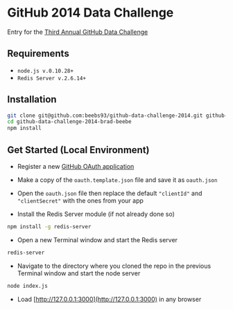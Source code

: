 GitHub 2014 Data Challenge
=========

Entry for the [Third Annual GitHub Data Challenge](https://github.com/blog/1864-third-annual-github-data-challenge)

Requirements
--------------
- `node.js v.0.10.28+`
- `Redis Server v.2.6.14+`

Installation
--------------

```sh
git clone git@github.com:beebs93/github-data-challenge-2014.git github-data-challenge-2014-brad-beebe
cd github-data-challenge-2014-brad-beebe
npm install
```

Get Started (Local Environment)
--------------

- Register a new [GitHub OAuth application](https://github.com/settings/applications/new)

- Make a copy of the `oauth.template.json` file and save it as `oauth.json`

- Open the `oauth.json` file then replace the default `"clientId"` and `"clientSecret"` with the ones from your app

- Install the Redis Server module (if not already done so)

```sh
npm install -g redis-server
```

- Open a new Terminal window and start the Redis server

```sh
redis-server
```

- Navigate to the directory where you cloned the repo in the previous Terminal window and start the node server

```sh
node index.js
```

- Load [http://127.0.0.1:3000](http://127.0.0.1:3000) in any browser
